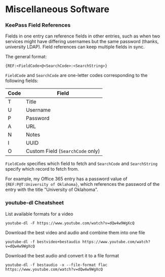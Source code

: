 # Miscellaneous Software

### KeePass Field References
Fields in one entry can reference fields in other entries, such as when two services might have differing usernames but the same password
(thanks, university LDAP). Field references can keep multiple fields in sync.

The general format:
```
{REF:<FieldCode>@<SearchCode>:<SearchString>}
```

`FieldCode` and `SearchCode` are one-letter codes corresponding to the following fields:

| Code | Field |
| ---- | ----- |
| T    | Title |
| U    | Username |
| P    | Password |
| A    | URL |
| N    | Notes |
| I    | UUID |
| O    | Custom Field (`SearchCode` only) |

`FieldCode` specifies which field to fetch and `SearchCode` and `SearchString` specify which record to fetch from.

For example, my Office 365 entry has a password value of `{REF:P@T:University of Oklahoma}`,
which references the password of the entry with the title "University of Oklahoma".

### youtube-dl Cheatsheet
List available formats for a video
```
youtube-dl -F https://www.youtube.com/watch?v=dQw4w9WgXcQ
```

Download the best video and audio and combine them into one file
```
youtube-dl -f bestvideo+bestaudio https://www.youtube.com/watch?v=dQw4w9WgXcQ
```

Download the best audio and convert it to a file format
```
youtube-dl -f bestaudio -x --file-format flac https://www.youtube.com/watch?v=dQw4w9WgXcQ
```
